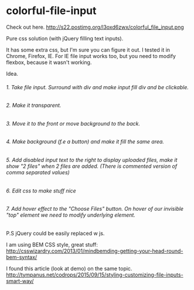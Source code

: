 # colorful-file-input


Check out here.
http://s22.postimg.org/l3oxd6zwx/colorful_file_input.png

Pure css solution (with jQuery filling text inputs).

It has some extra css, but I'm sure you can figure it out.
I tested it in Chrome, Firefox, IE. For IE file input works too, but you need to modify flexbox, because it wasn't working.


Idea.
###### 1. Take file input. Surround with div and make input fill div and be clickable.
###### 2. Make it transparent.
###### 3. Move it to the front or move background to the back.
###### 4. Make background (f.e a button) and make it fill the same area.
###### 5. Add disabled input text to the right to display uploaded files, make it show "2 files" when 2 files are added. (There is commented version of comma separated values)
###### 6. Edit css to make stuff nice
###### 7. Add hover effect to the "Choose Files" button. On hover of our invisible "top" element we need to modify underlying element.

P.S jQuery could be easily replaced w js.


I am using BEM CSS style, great stuff:
http://csswizardry.com/2013/01/mindbemding-getting-your-head-round-bem-syntax/


I found this article (look at demo) on the same topic.
http://tympanus.net/codrops/2015/09/15/styling-customizing-file-inputs-smart-way/